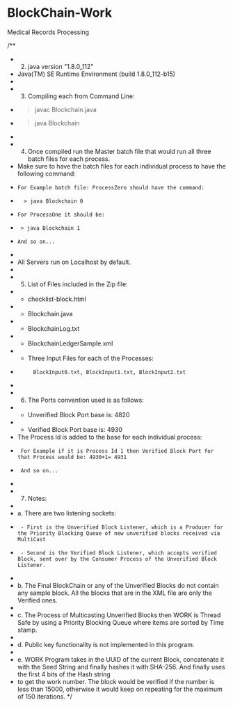 # BlockChain-Work
Medical Records Processing

/**
 * 2. java version "1.8.0_112"
 *	  Java(TM) SE Runtime Environment (build 1.8.0_112-b15)
 *
 * 3. Compiling each from Command Line:
 * 	  > javac Blockchain.java
 * 	  > java Blockchain
 * 
 * 4. Once compiled run the Master batch file that would run all three batch files for each process.
 *    Make sure to have the batch files for each individual process to have the following command:
 * 	   For Example batch file: ProcessZero should have the command:
 *  	 > java Blockchain 0
 *     For ProcessOne it should be:
 *     	> java Blockchain 1 
 *     And so on... 
 *   
 *  All Servers run on Localhost by default. 
 *  
 * 5. List of Files included in the Zip file:
 * 	  - checklist-block.html
 * 	  - Blockchain.java
 *    - BlockchainLog.txt
 *    - BlockchainLedgerSample.xml
 *    - Three Input Files for each of the Processes: 
 *    		BlockInput0.txt, BlockInput1.txt, BlockInput2.txt
 *    
 * 6. The Ports convention used is as follows:
 *    - Unverified Block Port base is: 4820
 *    - Verified Block Port base is: 4930
 *    The Process Id is added to the base for each individual process:
 *    	For Example if it is Process Id 1 then Verified Block Port for that Process would be: 4930+1= 4931
 *    	And so on...   
 * 
 * 7. Notes:
 * 
 * a. There are two listening sockets: 
 * 		- First is the Unverified Block Listener, which is a Producer for the Priority Blocking Queue of new unverified blocks received via MultiCast
 * 		- Second is the Verified Block Listener, which accepts verified Block, sent over by the Consumer Process of the Unverified Block Listener. 
 * 
 * b. The Final BlockChain or any of the Unverified Blocks do not contain any sample block. All the blocks that are in the XML file are only the Verified ones. 
 * 
 * c. The Process of Multicasting Unverified Blocks then WORK is Thread Safe by using a Priority Blocking Queue where items are sorted by Time stamp.  
 * 
 * d. Public key functionality is not implemented in this program. 
 * 
 * e. WORK Program takes in the UUID of the current Block, concatenate it with the Seed String and finally hashes it with SHA-256. And finally uses the first 4 bits of the Hash string
 * 	  to get the work number. The block would be verified if the number is less than 15000, otherwise it would keep on repeating for the maximum of 150 iterations. 
 */

